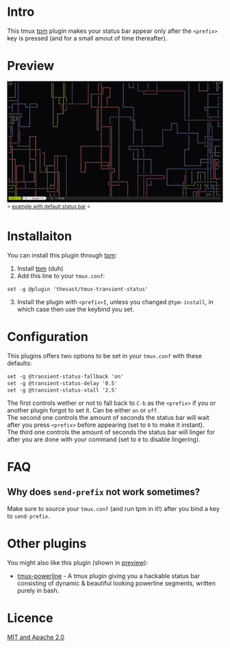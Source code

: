# Intro
This tmux [tpm](https://github.com/tmux-plugins/tpm) plugin makes your status bar appear only after the `<prefix>` key is pressed (and for a small amout of time thereafter).

# Preview
![img/pretty_preview.gif](img/pretty_preview.gif)  
<sup>\> [example with default status bar](img/preview.gif) <</sup>

# Installaiton
You can install this plugin through [tpm](https://github.com/tmux-plugins/tpm):
1. Install [tpm](https://github.com/tmux-plugins/tpm) (duh)  
2. Add this line to your `tmux.conf`:  
```tmux
set -g @plugin 'thesast/tmux-transient-status'
```
3. Install the plugin with `<prefix>I`, unless you changed `@tpm-install`, in which case then use the keybind you set.

# Configuration
This plugins offers two options to be set in your `tmux.conf` with these defaults:
```tmux
set -g @transient-status-fallback 'on'
set -g @transient-status-delay '0.5'
set -g @transient-status-stall '2.5'
```
The first controls wether or not to fall back to `C-b` as the `<prefix>` if you or another plugin forgot to set it. Can be either `on` or `off`.  
The second one controls the amount of seconds the status bar will wait after you press `<prefix>` before appearing (set to `0` to make it instant).  
The third one controls the amount of seconds the status bar will linger for after you are done with your command (set to `0` to disable lingering).  

# FAQ

## Why does `send-prefix` not work sometimes?
Make sure to source your `tmux.conf` (and run tpm in it!) after you bind a key to `send-prefix`. 

# Other plugins
You might also like this plugin (shown in [preview](#preview)):

  - [tmux-powerline](https://github.com/erikw/tmux-powerline) - A tmux plugin giving you a hackable status bar consisting of dynamic & beautiful looking powerline segments, written purely in bash. 

# Licence
[MIT and Apache 2.0](COPYRIGHT.md)
